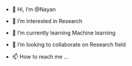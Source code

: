 - 👋 Hi, I’m @Nayan
- 👀 I’m interested in Research
- 🌱 I’m currently learning Machine learning
- 💞️ I’m looking to collaborate on Research field

- 📫 How to reach me ...

<!---
Nayan74/Nayan74 is a ✨ special ✨ repository because its `README.md` (this file) appears on your GitHub profile.
You can click the Preview link to take a look at your changes.
--->
